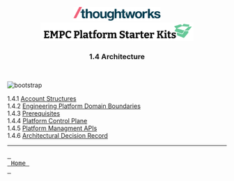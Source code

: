 <div align="center">
	<p>
		<img alt="Thoughtworks Logo" src="https://raw.githubusercontent.com/ThoughtWorks-DPS/static/master/thoughtworks_flamingo_wave.png?sanitize=true" width=200 />
    <br />
		<img alt="DPS Title" src="https://raw.githubusercontent.com/ThoughtWorks-DPS/static/master/EMPCPlatformStarterKitsImage.png?sanitize=true" width=350/>
	</p>
  <h3>1.4 Architecture</h3>
</div>
<br />

![bootstrap](https://img.shields.io/badge/document-EarlyDraft-yellow.svg?style=for-the-badge&logo=markdown)  

1.4.1 [Account Structures](architecture_1.4.1.md)  
1.4.2 [Engineering Platform Domain Boundaries](architecture_1.4.2.md)  
1.4.3 [Prerequisites](architecture_1.4.3.md)  
1.4.4 [Platform Control Plane](architecture_1.4.4.md)  
1.4.5 [Platform Managment APIs](architecture_1.4.5.md)  
1.4.6 [Architectural Decision Record](architectural_decisions/)  

<hr>  

[<kbd> <br> Home <br> </kbd>](../README.md)
